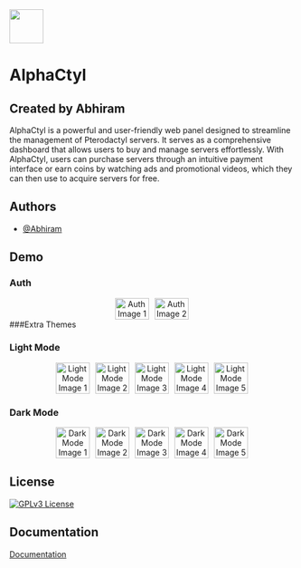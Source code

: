 <img width="60px" height="60px" src="https://i.ibb.co/1TQbcJ9/a-high-resolution-logo-transparent.png">

# AlphaCtyl

## Created by Abhiram

AlphaCtyl is a powerful and user-friendly web panel designed to streamline the management of Pterodactyl servers. It serves as a comprehensive dashboard that allows users to buy and manage servers effortlessly. With AlphaCtyl, users can purchase servers through an intuitive payment interface or earn coins by watching ads and promotional videos, which they can then use to acquire servers for free.

## Authors

- [@Abhiram](https://www.github.com/AlphaNodesDev)

## Demo

### Auth
<div style="display: flex; flex-wrap: wrap; gap: 10px; justify-content: center;">
  <div style="flex: 1 1 60px; max-width: 60px; text-align: center;">
    <img src="https://github.com/AlphaNodesDev/AlphaCtyl/assets/89145034/70393b00-7048-4eac-ba77-870dcc8a835e" alt="Auth Image 1" style="width: 100%; height: auto;">
  </div>
  <div style="flex: 1 1 60px; max-width: 60px; text-align: center;">
    <img src="https://github.com/AlphaNodesDev/AlphaCtyl/assets/89145034/5880d443-3cf1-41d1-aadf-46b577c65a72" alt="Auth Image 2" style="width: 100%; height: auto;">
  </div>
</div>
###Extra Themes

### Light Mode
<div style="display: flex; flex-wrap: wrap; gap: 10px; justify-content: center;">
  <div style="flex: 1 1 60px; max-width: 60px; text-align: center;">
    <img src="https://github.com/AlphaNodesDev/AlphaCtyl/assets/89145034/df4b6142-f0ff-40cc-9e21-bec27a0ddcf3" alt="Light Mode Image 1" style="width: 100%; height: auto;">
  </div>
  <div style="flex: 1 1 60px; max-width: 60px; text-align: center;">
    <img src="https://github.com/AlphaNodesDev/AlphaCtyl/assets/89145034/213569c7-2f72-47c3-b139-c7d328db8360" alt="Light Mode Image 2" style="width: 100%; height: auto;">
  </div>
  <div style="flex: 1 1 60px; max-width: 60px; text-align: center;">
    <img src="https://github.com/AlphaNodesDev/AlphaCtyl/assets/89145034/971ec5b7-7f7c-4306-bd85-5edfa413d5dd" alt="Light Mode Image 3" style="width: 100%; height: auto;">
  </div>
  <div style="flex: 1 1 60px; max-width: 60px; text-align: center;">
    <img src="https://github.com/AlphaNodesDev/AlphaCtyl/assets/89145034/8ea96cbb-85e1-4f7f-a0d2-4aedbd4b90ab" alt="Light Mode Image 4" style="width: 100%; height: auto;">
  </div>
  <div style="flex: 1 1 60px; max-width: 60px; text-align: center;">
    <img src="https://github.com/AlphaNodesDev/AlphaCtyl/assets/89145034/cc3d4931-3e9e-4c4c-bcf8-954fea0ee792" alt="Light Mode Image 5" style="width: 100%; height: auto;">
  </div>
</div>

### Dark Mode
<div style="display: flex; flex-wrap: wrap; gap: 10px; justify-content: center;">
  <div style="flex: 1 1 60px; max-width: 60px; text-align: center;">
    <img src="https://github.com/AlphaNodesDev/AlphaCtyl/assets/89145034/636cce61-f4b1-4046-9700-d93a8152314b" alt="Dark Mode Image 1" style="width: 100%; height: auto;">
  </div>
  <div style="flex: 1 1 60px; max-width: 60px; text-align: center;">
    <img src="https://github.com/AlphaNodesDev/AlphaCtyl/assets/89145034/c67c7173-3b0e-48c1-b94c-7f0fc63d2ea6" alt="Dark Mode Image 2" style="width: 100%; height: auto;">
  </div>
  <div style="flex: 1 1 60px; max-width: 60px; text-align: center;">
    <img src="https://github.com/AlphaNodesDev/AlphaCtyl/assets/89145034/b98bf8bb-5334-4523-a74a-936454ce949d" alt="Dark Mode Image 3" style="width: 100%; height: auto;">
  </div>
  <div style="flex: 1 1 60px; max-width: 60px; text-align: center;">
    <img src="https://github.com/AlphaNodesDev/AlphaCtyl/assets/89145034/8c95e90b-b050-4c9f-96b3-9e78f56f22fb" alt="Dark Mode Image 4" style="width: 100%; height: auto;">
  </div>
  <div style="flex: 1 1 60px; max-width: 60px; text-align: center;">
    <img src="https://github.com/AlphaNodesDev/AlphaCtyl/assets/89145034/18a6575d-ed74-4822-a729-dcf5e9c7895d" alt="Dark Mode Image 5" style="width: 100%; height: auto;">
  </div>
</div>

## License

[![GPLv3 License](https://img.shields.io/badge/License-GPL%20v3-yellow.svg)](https://github.com/AlphaNodesDev/AlphaCtyl/blob/main/LICENSE)

## Documentation

[Documentation](https://alphactyl.gitbook.io/alphactyl/)
